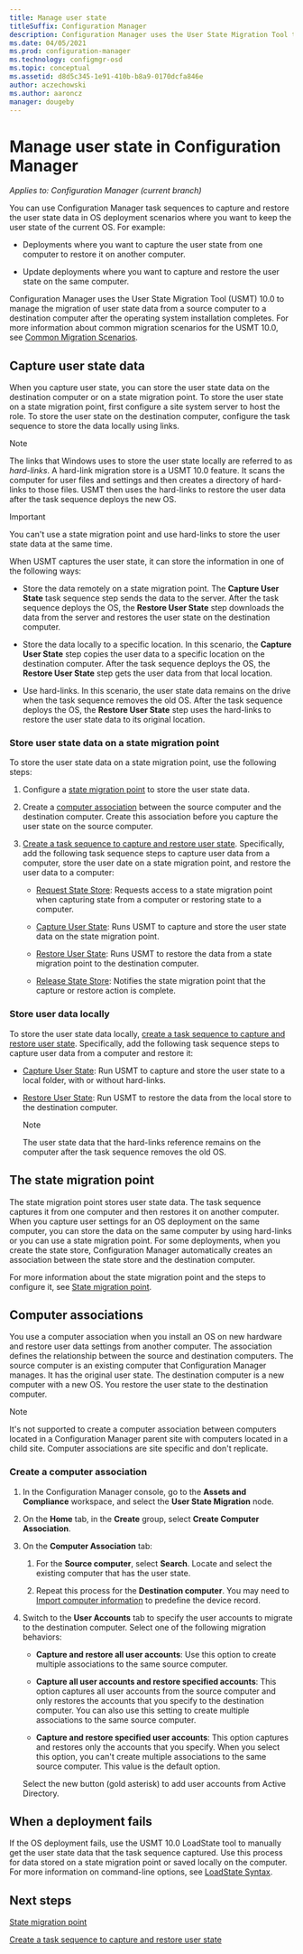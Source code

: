 ```yaml
---
title: Manage user state
titleSuffix: Configuration Manager
description: Configuration Manager uses the User State Migration Tool to capture and restore user state data in OS deployment scenarios.
ms.date: 04/05/2021
ms.prod: configuration-manager
ms.technology: configmgr-osd
ms.topic: conceptual
ms.assetid: d8d5c345-1e91-410b-b8a9-0170dcfa846e
author: aczechowski
ms.author: aaroncz
manager: dougeby
---
```


# Manage user state in Configuration Manager

*Applies to: Configuration Manager (current branch)*

You can use Configuration Manager task sequences to capture and restore the user state data in OS deployment scenarios where you want to keep the user state of the current OS. For example:

- Deployments where you want to capture the user state from one computer to restore it on another computer.

- Update deployments where you want to capture and restore the user state on the same computer.

Configuration Manager uses the User State Migration Tool (USMT) 10.0 to manage the migration of user state data from a source computer to a destination computer after the operating system installation completes. For more information about common migration scenarios for the USMT 10.0, see  [Common Migration Scenarios](/windows/deployment/usmt/usmt-common-migration-scenarios).

## Capture user state data

When you capture user state, you can store the user state data on the destination computer or on a state migration point. To store the user state on a state migration point, first configure a site system server to host the role. To store the user state on the destination computer, configure the task sequence to store the data locally using links.

> [!NOTE]
> The links that Windows uses to store the user state locally are referred to as _hard-links_. A hard-link migration store is a USMT 10.0 feature. It scans the computer for user files and settings and then creates a directory of hard-links to those files. USMT then uses the hard-links to restore the user data after the task sequence deploys the new OS.

> [!IMPORTANT]
> You can't use a state migration point and use hard-links to store the user state data at the same time.

When USMT captures the user state, it can store the information in one of the following ways:

- Store the data remotely on a state migration point. The **Capture User State** task sequence step sends the data to the server. After the task sequence deploys the OS, the **Restore User State** step downloads the data from the server and restores the user state on the destination computer.

- Store the data locally to a specific location. In this scenario, the **Capture User State** step copies the user data to a specific location on the destination computer. After the task sequence deploys the OS, the **Restore User State** step gets the user data from that local location.

- Use hard-links. In this scenario, the user state data remains on the drive when the task sequence removes the old OS. After the task sequence deploys the OS, the **Restore User State** step uses the hard-links to restore the user state data to its original location.

### Store user state data on a state migration point

To store the user state data on a state migration point, use the following steps:

1. Configure a [state migration point](#the-state-migration-point) to store the user state data.

1. Create a [computer association](#computer-associations) between the source computer and the destination computer. Create this association before you capture the user state on the source computer.

1. [Create a task sequence to capture and restore user state](../deploy-use/create-a-task-sequence-to-capture-and-restore-user-state.md). Specifically, add the following task sequence steps to capture user data from a computer, store the user date on a state migration point, and restore the user data to a computer:

    - [Request State Store](../understand/task-sequence-steps.md#BKMK_RequestStateStore): Requests access to a state migration point when capturing state from a computer or restoring state to a computer.

    - [Capture User State](../understand/task-sequence-steps.md#BKMK_CaptureUserState): Runs USMT to capture and store the user state data on the state migration point.

    - [Restore User State](../understand/task-sequence-steps.md#BKMK_RestoreUserState): Runs USMT to restore the data from a state migration point to the destination computer.

    - [Release State Store](../understand/task-sequence-steps.md#BKMK_ReleaseStateStore): Notifies the state migration point that the capture or restore action is complete.

### Store user data locally

To store the user state data locally, [create a task sequence to capture and restore user state](../deploy-use/create-a-task-sequence-to-capture-and-restore-user-state.md). Specifically, add the following task sequence steps to capture user data from a computer and restore it:

- [Capture User State](../understand/task-sequence-steps.md#BKMK_CaptureUserState): Run USMT to capture and store the user state to a local folder, with or without hard-links.

- [Restore User State](../understand/task-sequence-steps.md#BKMK_RestoreUserState): Run USMT to restore the data from the local store to the destination computer.

  > [!NOTE]
  > The user state data that the hard-links reference remains on the computer after the task sequence removes the old OS.

## The state migration point

The state migration point stores user state data. The task sequence captures it from one computer and then restores it on another computer. When you capture user settings for an OS deployment on the same computer, you can store the data on the same computer by using hard-links or you can use a state migration point. For some deployments, when you create the state store, Configuration Manager automatically creates an association between the state store and the destination computer.

For more information about the state migration point and the steps to configure it, see [State migration point](prepare-site-system-roles-for-operating-system-deployments.md#BKMK_StateMigrationPoints).

## Computer associations

You use a computer association when you install an OS on new hardware and restore user data settings from another computer. The association defines the relationship between the source and destination computers. The source computer is an existing computer that Configuration Manager manages. It has the original user state. The destination computer is a new computer with a new OS. You restore the user state to the destination computer.

> [!NOTE]
> It's not supported to create a computer association between computers located in a Configuration Manager parent site with computers located in a child site. Computer associations are site specific and don't replicate.

### Create a computer association

1. In the Configuration Manager console, go to the **Assets and Compliance** workspace, and select the **User State Migration** node.

1. On the **Home** tab, in the **Create** group, select **Create Computer Association**.

1. On the **Computer Association** tab:

    1. For the **Source computer**, select **Search**. Locate and select the existing computer that has the user state.

    1. Repeat this process for the **Destination computer**. You may need to [Import computer information](../../core/clients/manage/manage-clients.md#import-computer-information) to predefine the device record.

1. Switch to the **User Accounts** tab to specify the user accounts to migrate to the destination computer. Select one of the following migration behaviors:

    - **Capture and restore all user accounts**: Use this option to create multiple associations to the same source computer.

    - **Capture all user accounts and restore specified accounts**: This option captures all user accounts from the source computer and only restores the accounts that you specify to the destination computer. You can also use this setting to create multiple associations to the same source computer.

    - **Capture and restore specified user accounts**: This option captures and restores only the accounts that you specify. When you select this option, you can't create multiple associations to the same source computer. This value is the default option.

    Select the new button (gold asterisk) to add user accounts from Active Directory.

## When a deployment fails

If the OS deployment fails, use the USMT 10.0 LoadState tool to manually get the user state data that the task sequence captured. Use this process for data stored on a state migration point or saved locally on the computer. For more information on command-line options, see [LoadState Syntax](/windows/deployment/usmt/usmt-loadstate-syntax).

## Next steps

[State migration point](prepare-site-system-roles-for-operating-system-deployments.md#BKMK_StateMigrationPoints)

[Create a task sequence to capture and restore user state](../deploy-use/create-a-task-sequence-to-capture-and-restore-user-state.md)
